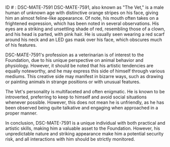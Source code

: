 ID # : DSC-MATE-7591
DSC-MATE-7591, also known as "The Vet," is a male human of unknown age with distinctive orange stripes on his face, giving him an almost feline-like appearance. Of note, his mouth often takes on a frightened expression, which has been noted in several observations. His eyes are a striking and unsettling shade of red, resembling those of a clown, and his head is parted, with pink hair. He is usually seen wearing a red scarf around his neck and an LED gas mask over his face, which obscures much of his features.

DSC-MATE-7591's profession as a veterinarian is of interest to the Foundation, due to his unique perspective on animal behavior and physiology. However, it should be noted that his artistic tendencies are equally noteworthy, and he may express this side of himself through various mediums. This creative side may manifest in bizarre ways, such as drawing or painting animals in strange positions or with unusual features.

The Vet's personality is multifaceted and often enigmatic. He is known to be introverted, preferring to keep to himself and avoid social situations whenever possible. However, this does not mean he is unfriendly, as he has been observed being quite talkative and engaging when approached in a proper manner.

In conclusion, DSC-MATE-7591 is a unique individual with both practical and artistic skills, making him a valuable asset to the Foundation. However, his unpredictable nature and striking appearance make him a potential security risk, and all interactions with him should be strictly monitored.